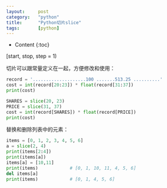 ```yaml
---
layout:		post
category:	"python"
title:		"Python切片slice"
tags:		[python]
---
```

- Content
{:toc}

[start, stop, step = 1)

切片可以跟常量定义在一起，方便修改和使用：
```python
record = '....................100 .......513.25 ..........'
cost = int(record[20:23]) * float(record[31:37])
print(cost)

SHARES = slice(20, 23)
PRICE = slice(31, 37)
cost = int(record[SHARES]) * float(record[PRICE])
print(cost)
```

替换和删除列表中的元素：
```python
items = [0, 1, 2, 3, 4, 5, 6]
a = slice(2, 4)
print(items[2:4])
print(items[a])
items[a] = [10,11]
print(items)            # [0, 1, 10, 11, 4, 5, 6]
del items[a]
print(items)            # [0, 1, 4, 5, 6]
```
